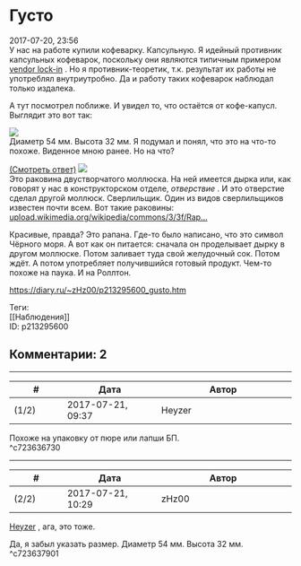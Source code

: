 Густо
=====

  
2017-07-20, 23:56  
 У нас на работе купили кофеварку. Капсульную. Я идейный противник капсульных кофеварок, поскольку они являются типичным примером  [vendor lock-in](https://ru.wikipedia.org/wiki/%D0%9F%D1%80%D0%B8%D0%B2%D1%8F%D0%B7%D0%BA%D0%B0_%D0%BA_%D0%BF%D0%BE%D1%81%D1%82%D0%B0%D0%B2%D1%89%D0%B8%D0%BA%D1%83)  . Но я противник-теоретик, т.к. результат их работы не употреблял внутриутробно. Да и работу таких кофеварок наблюдал только издалека.   
   
 А тут посмотрел поближе. И увидел то, что остаётся от кофе-капусл. Выглядит это вот так:   
   
   [![](http://i.imgur.com/1oiLTGwl.jpg)](http://i.imgur.com/1oiLTGw.jpg)     
 Диаметр 54 мм. Высота 32 мм. Я подумал и понял, что это на что-то похоже. Виденное мною ранее. Но на что?   
   
  [(Смотреть ответ)](https://zHz00.diary.ru/p213295600.htm?index=1#linkmore213295600m1)      [![](http://i.imgur.com/LvNmMAU.jpg)](http://avla.livejournal.com/243413.html)     
 Это раковина двустворчатого моллюска. На ней имеется дырка или, как говорят у нас в конструкторском отделе,  *отверствие*  . И это отверстие сделал другой моллюск. Сверлильщик. Один из видов сверлильщиков известен почти всем. Вот такие раковины:  [upload.wikimedia.org/wikipedia/commons/3/3f/Rap...](https://upload.wikimedia.org/wikipedia/commons/3/3f/Rapana_venosa_01.JPG)    
   
 Красивые, правда? Это рапана. Где-то было написано, что это символ Чёрного моря. А вот как он питается: сначала он проделывает дырку в другом моллюске. Потом заливает туда свой желудочный сок. Потом ждёт. А потом употребляет получившийся готовый продукт. Чем-то похоже на паука. И на Роллтон.   
     
  
<https://diary.ru/~zHz00/p213295600_gusto.htm>  
  
Теги:  
[[Наблюдения]]  
ID: p213295600  


Комментарии: 2
--------------

  


---



|         #         |              Дата              |                     Автор                     |           ID           |
| --- | --- | --- | --- |
| (1/2) | 2017-07-21, 09:37 | Heyzer | c723636730 |

  
 Похоже на упаковку от пюре или лапши БП.   
 ^c723636730

---



|         #         |              Дата              |                     Автор                     |           ID           |
| --- | --- | --- | --- |
| (2/2) | 2017-07-21, 10:29 | zHz00 | c723637901 |

  
  [Heyzer](http://heyzero.diary.ru "Orca")  , ага, это тоже.   
   
 Да, я забыл указать размер. Диаметр 54 мм. Высота 32 мм.   
 ^c723637901